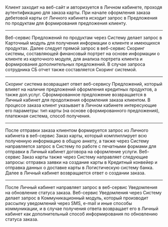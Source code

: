Клиент заходит на веб-сайт и авторизуется в Личном кабинете, проходя аутентификацию для заказа карты. При начале оформления заказа дебетовой карты от Личного кабинета исходит запрос в Предложения по продуктам для формирования предложения клиенту. <hr>
Веб-сервис Предложений по продуктам через Систему делает запрос в Карточный модуль для получения информации о клиенте и имеющихся продуктах. Далее следует прямой запрос в веб-сервис Скоринг системы, составляющей финансовый портрет на основе информации о клиенте из карточного модуля, для анализа портрета клиента и формирования дополнительных предложений. В случае запроса сотрудника СБ отчет также составляется Скоринг системой.<hr>
Скоринг система возвращает ответ веб-сервису Предложений, который влияет на наличие предложений оформления кредитных продуктов, а также доп.услуг. Сформированное предложение возвращается в Личный кабинет для продолжения оформления заказа клиентом. В процессе заказа клиент указывает в Личном кабинете интересующие его параметры: тип карты (на основе сформированного предложения), платежная система, способ получения.<hr>
После отправки заказа клиентом формируется запрос из Личного кабинета в веб-сервис Заказ карты, который комплиллирует всю полученную информацию в общую анкету, а также через Систему направляется запрос в Систему по работе с печатными формами для отправки в Личный кабинет договора на оформление услуги. Веб-сервис Заказ карты также через Систему направляет следующие запросы: отправка заявки на создание карты в Кредитный конвейер и отправка данных о доставке карты в Логистическую систему банка. Далее в Личный кабинет возвращается ответ о создании заказа.<hr>
После Личный кабинет направляет запрос в веб-сервис Уведомления на обновление статуса заказа. Веб-сервис Уведомления через Систему делает запрос в Коммуникационный модуль, который производит рассылку уведомлений через SMS, e-mail и иные способы коммуникации, и в случае получения ответа возвращает его в Личный кабинет как дополнительный способ информирования по обновлению статуса заказа.
